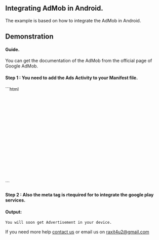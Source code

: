 <h2>Integrating AdMob in Android.</h2>
<p>The example is based on how to integrate the AdMob in Android.</4>

<h2>Demonstration</h2>

<h4>Guide.</h4> 
<p>You can get the documentation of the AdMob from the official page of Google AdMob.<p>
         



<h4>Step 1 : You need to add the Ads Activity to your Manifest file.</h4> 
```html
<pre>
    <div class="container">
        <div class="block two first">
            <div class="wrap">
            <p><activity android:name="com.google.android.gms.ads.AdActivity"
			android:configChanges="keyboard|keyboardHidden|orientation|screenLayout|uiMode|screenSize|smallestScreenSize"
			android:theme="@android:style/Theme.Translucent"/></code>
            </activity></p></div>
        </div>
    </div>
</pre>
```


<h4>Step 2 : Also the meta tag is rtequired for to integrate the google play services.</h4> 
<p><code><meta-data android:name="com.google.android.gms.version"
			android:value="@integer/google_play_services_version" /></code><p>


<h4>Output:</h4> 
<p><code>You will soon get Advertisement in your device.</code></p>



<p>If you need more help <a href="http://www.crestinfotech.com/contact-us/" target="_blank">contact us</a> 
or email us on <a href="mailto:raxit4u2@gmail.com">raxit4u2@gmail.com</a></p>
